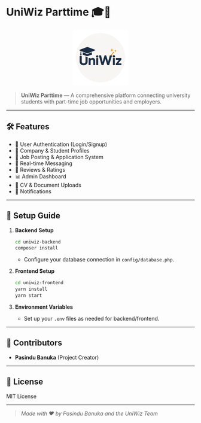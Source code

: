 # UniWiz Parttime 🎓💼

<p align="center">
  <img src="/uniwiz-frontend/public/logo.png" alt="UniWiz Banner" width="150"/>
</p>

> **UniWiz Parttime** — A comprehensive platform connecting university students with part-time job opportunities and employers.

---


## 🛠️ Features

- 🔐 User Authentication (Login/Signup)
- 🏢 Company & Student Profiles
- 📄 Job Posting & Application System
- 💬 Real-time Messaging
- 📝 Reviews & Ratings
- 📊 Admin Dashboard
- 📁 CV & Document Uploads
- 🔔 Notifications

---

## 🚀 Setup Guide

1. **Backend Setup**
   ```bash
   cd uniwiz-backend
   composer install
   ```
   - Configure your database connection in `config/database.php`.

2. **Frontend Setup**
   ```bash
   cd uniwiz-frontend
   yarn install
   yarn start
   ```

3. **Environment Variables**
   - Set up your `.env` files as needed for backend/frontend.

---


## 🤝 Contributors

- **Pasindu Banuka** (Project Creator)

---

## 📄 License

MIT License

---

> _Made with ❤️ by Pasindu Banuka and the UniWiz Team_ 

